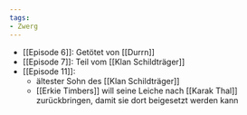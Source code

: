 ```yaml
---
tags:
- Zwerg
---
```


- [[Episode 6]]: Getötet von [[Durrn]]
- [[Episode 7]]: Teil vom [[Klan Schildträger]]
- [[Episode 11]]:
	- ältester Sohn des [[Klan Schildträger]]
	- [[Erkie Timbers]] will seine Leiche nach [[Karak Thal]] zurückbringen, damit sie dort beigesetzt werden kann
